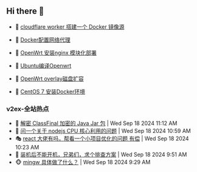 ## Hi there 👋

<!--
**dkyg666/dkyg666** is a ✨ _special_ ✨ repository because its `README.md` (this file) appears on your GitHub profile.

Here are some ideas to get you started:

- 🔭 I’m currently working on ...
- 🌱 I’m currently learning ...
- 👯 I’m looking to collaborate on ...
- 🤔 I’m looking for help with ...
- 💬 Ask me about ...
- 📫 How to reach me: ...
- 😄 Pronouns: ...
- ⚡ Fun fact: ...
-->

<!-- BLOG-POST-LIST:START -->
- 🦩 [cloudflare worker 搭建一个 Docker 镜像源](http://blog.1996099.xyz/archives/cloudflare-worker-da-jian-yi-ge-docker-jing-xiang-zhan) 

- 🚦 [Docker配置网络代理](http://blog.1996099.xyz/archives/dockerpei-zhi-wang-luo-dai-li) 

- 🫶 [OpenWrt 安装nginx 模块化部署](http://blog.1996099.xyz/archives/openwrt-an-zhuang-nginx-mo-kuai-hua-bu-shu) 

- 🦄 [Ubuntu编译Openwrt](http://blog.1996099.xyz/archives/ubuntuzi-bian-yi-openwrt) 

- 🐻 [OpenWrt overlay磁盘扩容](http://blog.1996099.xyz/archives/openwrt-overlay) 

- 🤖 [CentOS 7 安装Docker环境](http://blog.1996099.xyz/archives/centos-docker) 
<!-- BLOG-POST-LIST:END -->

### v2ex-全站热点
<!-- v2ex:START -->
- 🥸 [解密 ClassFinal 加密的 Java Jar 包](https://www.v2ex.com/t/1073835#reply0) | Wed Sep 18 2024 11:12 AM
- 🤗 [问一个关于 nodejs CPU 核心利用的问题](https://www.v2ex.com/t/1073833#reply7) | Wed Sep 18 2024 10:59 AM
- 🎭 [react 大佬有吗，帮看一个小项目优化的问题 有偿](https://www.v2ex.com/t/1073827#reply2) | Wed Sep 18 2024 10:23 AM
- 🥷 [装机后不能开机，兄弟们，求个排查方案](https://www.v2ex.com/t/1073821#reply41) | Wed Sep 18 2024 9:51 AM
- 🐵 [mingw 具体做了什么？](https://www.v2ex.com/t/1073810#reply3) | Wed Sep 18 2024 9:29 AM<!-- v2ex:END -->

